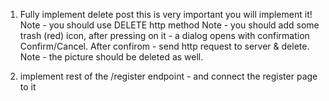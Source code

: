 1) Fully implement delete post
this is very important you will implement it!
Note - you should use DELETE http method
Note - you should add some trash (red) icon, after pressing on it - a dialog opens with confirmation Confirm/Cancel.
After confirom - send http request to server & delete.
Note - the picture should be deleted as well.

2) implement rest of the /register endpoint - and connect the register page to it